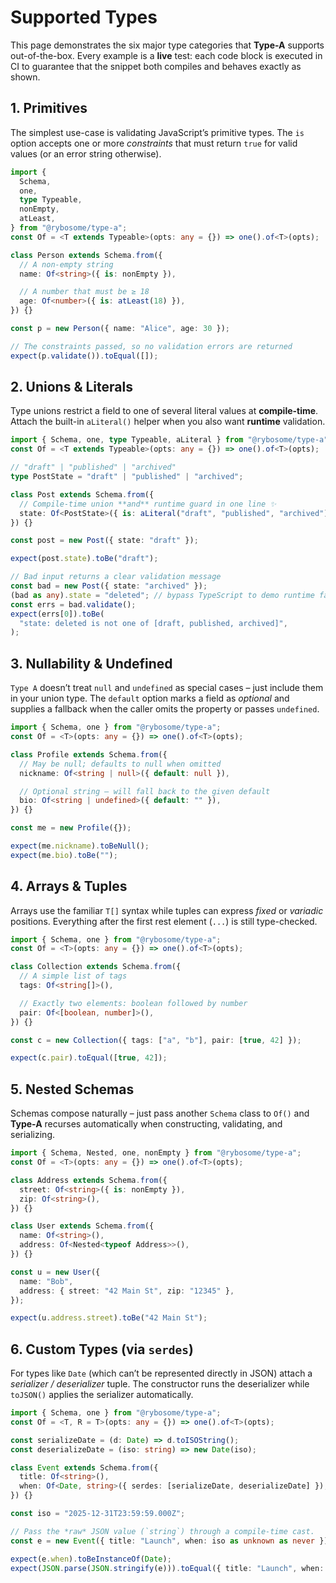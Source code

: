 # Supported Types

This page demonstrates the six major type categories that **Type-A** supports out-of-the-box. Every example is a **live** test: each code block is executed in CI to guarantee that the snippet both compiles and behaves exactly as shown.

## 1. Primitives

The simplest use-case is validating JavaScript’s primitive types. The `is` option accepts one or more _constraints_ that must return `true` for valid values (or an error string otherwise).

```typescript test
import {
  Schema,
  one,
  type Typeable,
  nonEmpty,
  atLeast,
} from "@rybosome/type-a";
const Of = <T extends Typeable>(opts: any = {}) => one().of<T>(opts);

class Person extends Schema.from({
  // A non-empty string
  name: Of<string>({ is: nonEmpty }),

  // A number that must be ≥ 18
  age: Of<number>({ is: atLeast(18) }),
}) {}

const p = new Person({ name: "Alice", age: 30 });

// The constraints passed, so no validation errors are returned
expect(p.validate()).toEqual([]);
```

## 2. Unions & Literals

Type unions restrict a field to one of several literal values at **compile-time**. Attach the built-in `aLiteral()` helper when you also want **runtime** validation.

```typescript test
import { Schema, one, type Typeable, aLiteral } from "@rybosome/type-a";
const Of = <T extends Typeable>(opts: any = {}) => one().of<T>(opts);

// "draft" | "published" | "archived"
type PostState = "draft" | "published" | "archived";

class Post extends Schema.from({
  // Compile-time union **and** runtime guard in one line ✨
  state: Of<PostState>({ is: aLiteral("draft", "published", "archived") }),
}) {}

const post = new Post({ state: "draft" });

expect(post.state).toBe("draft");

// Bad input returns a clear validation message
const bad = new Post({ state: "archived" });
(bad as any).state = "deleted"; // bypass TypeScript to demo runtime failure
const errs = bad.validate();
expect(errs[0]).toBe(
  "state: deleted is not one of [draft, published, archived]",
);
```

## 3. Nullability & Undefined

`Type A` doesn’t treat `null` and `undefined` as special cases – just include them in your union type. The `default` option marks a field as _optional_ and supplies a fallback when the caller omits the property or passes `undefined`.

```typescript test
import { Schema, one } from "@rybosome/type-a";
const Of = <T>(opts: any = {}) => one().of<T>(opts);

class Profile extends Schema.from({
  // May be null; defaults to null when omitted
  nickname: Of<string | null>({ default: null }),

  // Optional string – will fall back to the given default
  bio: Of<string | undefined>({ default: "" }),
}) {}

const me = new Profile({});

expect(me.nickname).toBeNull();
expect(me.bio).toBe("");
```

## 4. Arrays & Tuples

Arrays use the familiar `T[]` syntax while tuples can express _fixed_ or _variadic_ positions. Everything after the first rest element (`...`) is still type-checked.

```typescript test
import { Schema, one } from "@rybosome/type-a";
const Of = <T>(opts: any = {}) => one().of<T>(opts);

class Collection extends Schema.from({
  // A simple list of tags
  tags: Of<string[]>(),

  // Exactly two elements: boolean followed by number
  pair: Of<[boolean, number]>(),
}) {}

const c = new Collection({ tags: ["a", "b"], pair: [true, 42] });

expect(c.pair).toEqual([true, 42]);
```

## 5. Nested Schemas

Schemas compose naturally – just pass another `Schema` class to `Of()` and **Type-A** recurses automatically when constructing, validating, and serializing.

```typescript test
import { Schema, Nested, one, nonEmpty } from "@rybosome/type-a";
const Of = <T>(opts: any = {}) => one().of<T>(opts);

class Address extends Schema.from({
  street: Of<string>({ is: nonEmpty }),
  zip: Of<string>(),
}) {}

class User extends Schema.from({
  name: Of<string>(),
  address: Of<Nested<typeof Address>>(),
}) {}

const u = new User({
  name: "Bob",
  address: { street: "42 Main St", zip: "12345" },
});

expect(u.address.street).toBe("42 Main St");
```

## 6. Custom Types (via `serdes`)

For types like `Date` (which can’t be represented directly in JSON) attach a _serializer / deserializer_ tuple. The constructor runs the deserializer while `toJSON()` applies the serializer automatically.

```typescript test
import { Schema, one } from "@rybosome/type-a";
const Of = <T, R = T>(opts: any = {}) => one().of<T>(opts);

const serializeDate = (d: Date) => d.toISOString();
const deserializeDate = (iso: string) => new Date(iso);

class Event extends Schema.from({
  title: Of<string>(),
  when: Of<Date, string>({ serdes: [serializeDate, deserializeDate] }),
}) {}

const iso = "2025-12-31T23:59:59.000Z";

// Pass the *raw* JSON value (`string`) through a compile-time cast.
const e = new Event({ title: "Launch", when: iso as unknown as never });

expect(e.when).toBeInstanceOf(Date);
expect(JSON.parse(JSON.stringify(e))).toEqual({ title: "Launch", when: iso });
```
